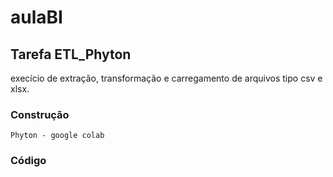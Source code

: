 # aulaBI

## Tarefa ETL_Phyton
execício de extração, transformação e carregamento de arquivos tipo csv e xlsx.

### Construção
``
Phyton - google colab
``

### Código
<img scr="/img/código.png" width = "200">

